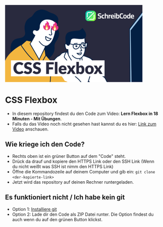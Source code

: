 <img src="https://github.com/SchreibCode/css-flexbox-video/blob/main/img/css-flexbox.png" width="450" alt="Youtube Thumbnail"/>

# CSS Flexbox

-   In diesem repository findest du den Code zum Video: **Lern Flexbox in 18 Minuten - Mit Übungen**.
-   Falls du das Video noch nicht gesehen hast kannst du es hier:
    [Link zum Video](https://www.youtube.com/watch?v=VUCFWWdjl2M) anschauen.

## Wie kriege ich den Code?

-   Rechts oben ist ein grüner Button auf dem "Code" steht.
-   Drück da drauf und kopiere den HTTPS Link oder den SSH Link (Wenn du nicht weißt was SSH ist nimm den HTTPS Link)
-   Öffne die Kommandozeile auf deinem Computer und gib ein: `git clone <der-kopierte-link>`
-   Jetzt wird das repository auf deinen Rechner runtergeladen.

## Es funktioniert nicht / Ich habe kein git

-   Option 1: [Installiere git](https://www.atlassian.com/de/git/tutorials/install-git)
-   Option 2: Lade dir den Code als ZIP Datei runter. Die Option findest du auch wenn du auf den grünen Button klickst.
